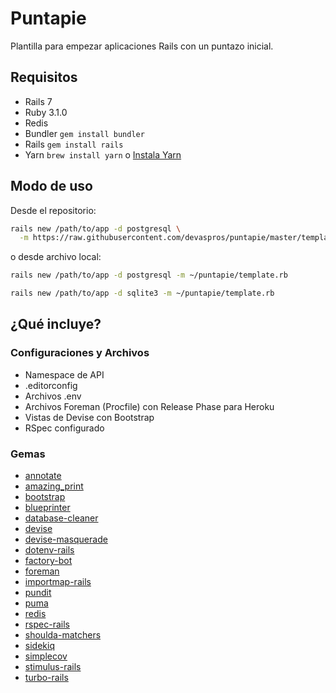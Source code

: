 # Puntapie

Plantilla para empezar aplicaciones Rails con un puntazo inicial.

## Requisitos

* Rails 7
* Ruby 3.1.0
* Redis
* Bundler `gem install bundler`
* Rails `gem install rails`
* Yarn `brew install yarn` o [Instala Yarn](https://yarnpkg.com/en/docs/install)

## Modo de uso

Desde el repositorio:

```bash
rails new /path/to/app -d postgresql \
  -m https://raw.githubusercontent.com/devaspros/puntapie/master/template.rb
```

o desde archivo local:

```bash
rails new /path/to/app -d postgresql -m ~/puntapie/template.rb

rails new /path/to/app -d sqlite3 -m ~/puntapie/template.rb
```

## ¿Qué incluye?

### Configuraciones y Archivos

- Namespace de API
- .editorconfig
- Archivos .env
- Archivos Foreman (Procfile) con Release Phase para Heroku
- Vistas de Devise con Bootstrap
- RSpec configurado

### Gemas

- [annotate](https://github.com/ctran/annotate_models)
- [amazing_print](https://github.com/amazing-print/amazing_print)
- [bootstrap](https://github.com/twbs/bootstrap-rubygem)
- [blueprinter](https://github.com/procore/blueprinter)
- [database-cleaner](https://github.com/DatabaseCleaner/database_cleaner)
- [devise](https://github.com/heartcombo/devise)
- [devise-masquerade](https://github.com/oivoodoo/devise_masquerade)
- [dotenv-rails](https://github.com/bkeepers/dotenv)
- [factory-bot](https://github.com/thoughtbot/factory_bot/)
- [foreman](https://github.com/ddollar/foreman)
- [importmap-rails](https://github.com/rails/importmap-rails)
- [pundit](https://github.com/varvet/pundit)
- [puma](https://github.com/puma/puma)
- [redis](https://github.com/redis/redis-rb)
- [rspec-rails](https://github.com/rspec/rspec-rails)
- [shoulda-matchers](https://github.com/thoughtbot/shoulda-matchers)
- [sidekiq](https://github.com/mperham/sidekiq)
- [simplecov](https://github.com/simplecov-ruby/simplecov)
- [stimulus-rails](https://github.com/hotwired/stimulus-rails)
- [turbo-rails](https://github.com/hotwired/turbo-rails)
